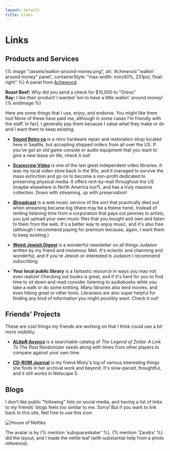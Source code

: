 ```yaml
---
layout: default
title: Links
---
```


# Links

## Products and Services

{% image "/assets/walkin-around-money.png",
    alt: 'Achewood "walkin\' around money" panel',
    containerStyle: "max-width: min(40%, 231px); float: right" %}
  A panel from [Achewood](https://achewood.com/2004/02/03/title.html).

  **Roast Beef:** Why did you send a check for $10,000 to "Oreos"\
  **Ray:** I like their product! I wanted 'em to have a little walkin' around money!
{% endimage %}

Here are some things that I use, enjoy, and endorse. You might like them too!
None of these have paid me, although in some cases I'm friendly with the staff.
In fact, I generally pay them because I value what they make or do and I want
them to keep existing.

* [**Sound Retro co**](https://soundretro.co/) is a retro hardware repair and
  restoration shop located here in Seattle, but accepting shipped orders from
  all over the US. If you've got an old game console or audio equipment that
  you want to give a new lease on life, check it out!

* [**Scarecrow Video**](https://scarecrowvideo.org/) is one of the last great
  independent video libraries. It was my local video store back in the 90s, and
  it managed to survive the mass extinction and go on to become a non-profit
  dedicated to preserving physical media. It offers rent-by-mail throughout the
  US (maybe elsewhere in North America too?), and has a truly massive
  collection. Down with streaming, up with preservation!

* [**iBroadcast**](https://www.ibroadcast.com/home/) is a web music service of
  the sort that practically died out when streaming became big (there may be a
  theme here). Instead of renting listening time from a corporation that pays
  out pennies to artists, you just upload your own music files that you bought
  and own and listen to them from the web. It's a better way to enjoy music,
  and it's also free (although I recommend paying for premium because, again,
  I want them to keep existing.)

* [**Weird Jewish Digest**](https://buttondown.com/meli) is a wonderful
  newsletter on all things Judaism written by my friend and metamour Meli. It's
  eclectic and charming and wonderful, and if you're Jewish or interested in
  Judaism I recommend subscribing.

* **Your local public library** is a fantastic resource in ways you may not
  even realize! Checking out books is great, and if it's hard for you to find
  time to sit down and read consider listening to audiobooks while you take a
  walk or do some knitting. Many libraries also lend movies, and even hiking
  great or other tools. Librarians are also super helpful for finding any kind
  of information you might possibly want. Check it out!

## Friends' Projects

These are cool things my friends are working on that I think could use a bit
more visibility.

* [**ALttpR Asyncs**](https://alttprasyncs.com/) is a searchable catalog of
  _The Legend of Zelda: A Link To The Past_ Randomizer seeds along with times
  from other players to compare against your own time.

* [**CD-ROM Journal**](http://cdrom.ca/) is my friend Misty's log of various
  interesting things she finds in her archival work and beyond. It's slow-paced,
  thoughtful, and it still works in Netscape 5.

## Blogs

I don't like public "following" lists on social media, and having a list of
links to my friends' blogs feels too similar to me. Sorry! But if you want to
link back to this site, feel free to use this icon:

<img src="/assets/house-of-nettles.gif" alt="House of Nettles" style="margin-block: auto">

The avatar is by {% mention 'subspaceskater' %}, {% mention 'Zandra' %} did the
layout, and I made the nettle leaf (with substantial help from a photo
reference).
